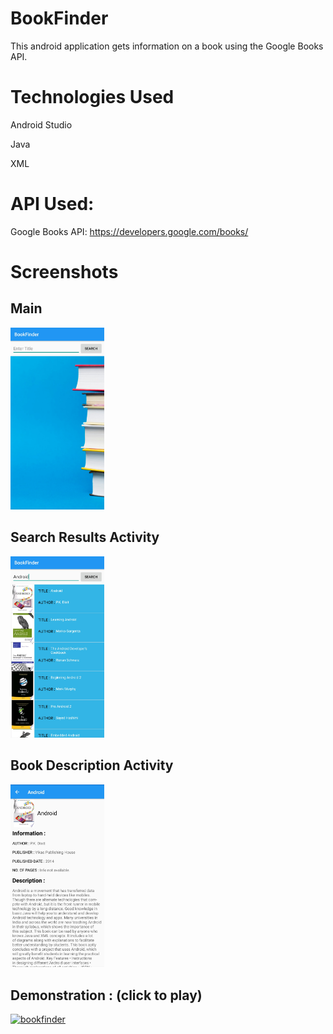 # BookFinder
This android application gets information on a book using the Google Books API.
# Technologies Used
Android Studio

Java

XML

# API Used:

Google Books API: https://developers.google.com/books/

# Screenshots

## Main

<img src="images/main.jpg" width="150">

## Search Results Activity

<img src="images/list.jpg" width="150">

## Book Description Activity

<img src="images/description.jpg" width="150">

## Demonstration : (click to play)

[![bookfinder]()](https://vimeo.com/310795707)


